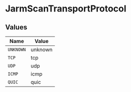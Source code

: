 # JarmScanTransportProtocol


## Values

| Name      | Value     |
| --------- | --------- |
| `UNKNOWN` | unknown   |
| `TCP`     | tcp       |
| `UDP`     | udp       |
| `ICMP`    | icmp      |
| `QUIC`    | quic      |